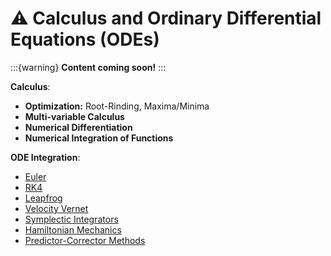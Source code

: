 # ⚠️ Calculus and Ordinary Differential Equations (ODEs)

:::{warning}
**Content coming soon!**
:::

**Calculus**:

- **Optimization:** Root-Rinding, Maxima/Minima
- **Multi-variable Calculus**
- **Numerical Differentiation**
- **Numerical Integration of Functions**

**ODE Integration**:
- [Euler](https://en.wikipedia.org/wiki/Euler_method) 
- [RK4](https://en.wikipedia.org/wiki/Runge%E2%80%93Kutta_methods) 
- [Leapfrog](https://en.wikipedia.org/wiki/Leapfrog_integration)
- [Velocity Vernet](https://en.wikipedia.org/wiki/Verlet_integration)
- [Symplectic Integrators](https://en.wikipedia.org/wiki/Symplectic_integrator)
- [Hamiltonian Mechanics](https://en.wikipedia.org/wiki/Hamiltonian_mechanics)
- [Predictor-Corrector Methods](https://en.wikipedia.org/wiki/Predictor%E2%80%93corrector_method)


